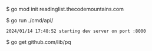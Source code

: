 $ go mod init readinglist.thecodemountains.com

$ go run ./cmd/api/
```
2024/01/14 17:48:52 starting dev server on port :8000
```

$ go get github.com/lib/pq